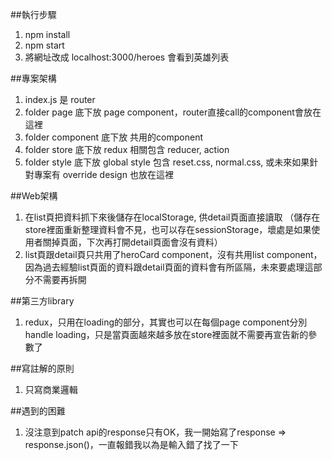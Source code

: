##執行步驟
1. npm install
2. npm start
3. 將網址改成 localhost:3000/heroes 會看到英雄列表

##專案架構
1. index.js 是 router
2. folder page      底下放 page component，router直接call的component會放在這裡
3. folder component 底下放 共用的component
4. folder store     底下放 redux 相關包含 reducer, action
5. folder style     底下放 global style 包含 reset.css, normal.css, 或未來如果針對專案有 override design 也放在這裡

##Web架構
1. 在list頁把資料抓下來後儲存在localStorage, 供detail頁面直接讀取
（儲存在store裡面重新整理資料會不見，也可以存在sessionStorage，壞處是如果使用者關掉頁面，下次再打開detail頁面會沒有資料）
2. list頁跟detail頁只共用了heroCard component，沒有共用list component，因為過去經驗list頁面的資料跟detail頁面的資料會有所區隔，未來要處理這部分不需要再拆開

##第三方library
1. redux，只用在loading的部分，其實也可以在每個page component分別handle loading，只是當頁面越來越多放在store裡面就不需要再宣告新的參數了

##寫註解的原則
1. 只寫商業邏輯

##遇到的困難
1. 沒注意到patch api的response只有OK，我一開始寫了response => response.json()，一直報錯我以為是輸入錯了找了一下
